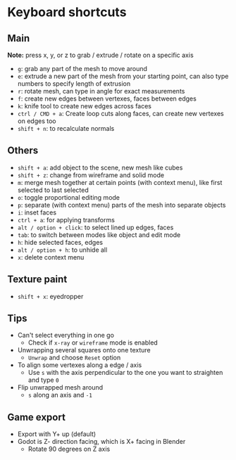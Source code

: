 # Keyboard shortcuts

## Main

**Note:** press x, y, or z to grab / extrude / rotate on a specific axis

- `g`: grab any part of the mesh to move around
- `e`: extrude a new part of the mesh from your starting point, can also type numbers to specify length of extrusion
- `r`: rotate mesh, can type in angle for exact measurements
- `f`: create new edges between vertexes, faces between edges
- `k`: knife tool to create new edges across faces
- `ctrl / CMD + a`: Create loop cuts along faces, can create new vertexes on edges too
- `shift + n`: to recalculate normals


## Others

- `shift + a`: add object to the scene, new mesh like cubes
- `shift + z`: change from wireframe and solid mode
- `m`: merge mesh together at certain points (with context menu), like first selected to last selected
- `o`: toggle proportional editing mode
- `p`: separate (with context menu) parts of the mesh into separate objects
- `i`: inset faces
- `ctrl + a`: for applying transforms
- `alt / option + click`: to select lined up edges, faces
- `tab`: to switch between modes like object and edit mode
- `h`: hide selected faces, edges
- `alt / option + h`: to unhide all
- `x`: delete context menu

## Texture paint

- `shift + x`: eyedropper

## Tips

- Can't select everything in one go
  - Check if `x-ray` or `wireframe` mode is enabled
- Unwrapping several squares onto one texture
  - `Unwrap` and choose `Reset` option
- To align some vertexes along a edge / axis
  - Use `s` with the axis perpendicular to the one you want to straighten and type `0`
- Flip unwrapped mesh around
  - `s` along an axis and `-1`

## Game export

- Export with Y+ up (default)
- Godot is Z- direction facing, which is X+ facing in Blender
  - Rotate 90 degrees on Z axis 
